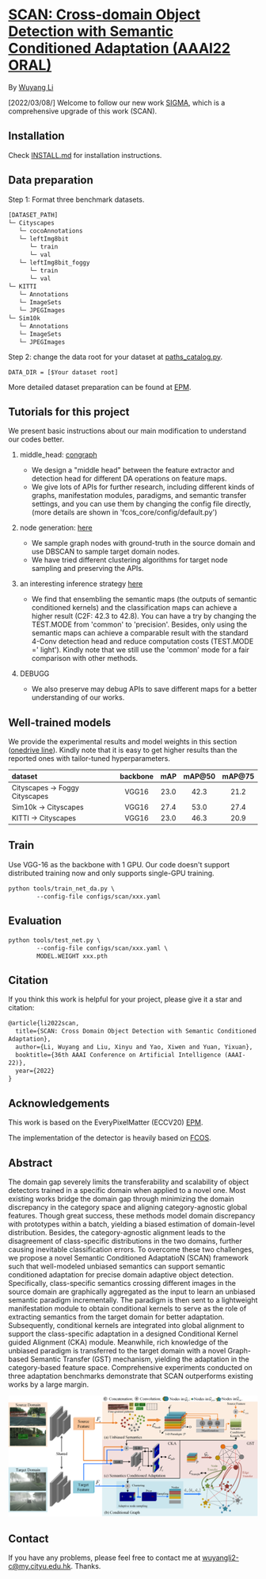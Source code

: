 # [SCAN: Cross-domain Object Detection with Semantic Conditioned Adaptation (AAAI22 ORAL)](https://www.aaai.org/AAAI22Papers/AAAI-902.LiW.pdf)

By [Wuyang Li](https://wymancv.github.io/wuyang.github.io/)


[2022/03/08/] Welcome to follow our new work [SIGMA](https://github.com/CityU-AIM-Group/SIGMA), which is a comprehensive upgrade of this work (SCAN).


## Installation

Check [INSTALL.md](https://github.com/CityU-AIM-Group/SCAN/blob/main/INSTALL.md) for installation instructions.

## Data preparation

Step 1: Format three benchmark datasets.

```
[DATASET_PATH]
└─ Cityscapes
   └─ cocoAnnotations
   └─ leftImg8bit
      └─ train
      └─ val
   └─ leftImg8bit_foggy
      └─ train
      └─ val
└─ KITTI
   └─ Annotations
   └─ ImageSets
   └─ JPEGImages
└─ Sim10k
   └─ Annotations
   └─ ImageSets
   └─ JPEGImages
```


Step 2: change the data root for your dataset at [paths_catalog.py](https://github.com/CityU-AIM-Group/SCAN/blob/main/fcos_core/config/paths_catalog.py).

```
DATA_DIR = [$Your dataset root]
```

More detailed dataset preparation can be found at [EPM](https://github.com/chengchunhsu/EveryPixelMatters).


## Tutorials for this project
We present basic instructions about our main modification to understand our codes better.
1. middle_head: [congraph](https://github.com/CityU-AIM-Group/SCAN/blob/main/fcos_core/modeling/rpn/fcos/condgraph.py)
    - We design a "middle head" between the feature extractor and detection head for different DA operations on feature maps.
    - We give lots of APIs for further research, including different kinds of graphs, manifestation modules, paradigms, and semantic transfer settings, and you can use them by changing the config file directly, (more details are shown in 'fcos_core/config/default.py')

2. node generation: [here](https://github.com/CityU-AIM-Group/SCAN/blob/main/fcos_core/modeling/rpn/fcos/loss.py)
    - We sample graph nodes with ground-truth in the source domain and use DBSCAN to sample target domain nodes.
    - We have tried different clustering algorithms for target node sampling and preserving the APIs.

3. an interesting inference strategy [here](https://github.com/CityU-AIM-Group/SCAN/blob/main/fcos_core/modeling/rpn/fcos/fcos.py)
    - We find that ensembling the semantic maps (the outputs of semantic conditioned kernels) and the classification maps can achieve a higher result (C2F: 42.3 to 42.8). You can have a try by changing the TEST.MODE from 'common' to 'precision'. Besides, only using the semantic maps can achieve a comparable result with the standard 4-Conv detection head and reduce computation costs (TEST.MODE =' light'). Kindly note that we still use the 'common' mode for a fair comparison with other methods.
 
4. DEBUGG
      - We also preserve may debug APIs to save different maps for a better understanding of our works.

## Well-trained models 
We provide the experimental results and model weights in this section ([onedrive line](https://portland-my.sharepoint.com/:f:/g/personal/wuyangli2-c_my_cityu_edu_hk/Eso9N-h_saNOt35J7taAEokB23_M6VjXn4xFW9wMP3kR0A?e=Bblcnh)). Kindly note that it is easy to get higher results than the reported ones with tailor-tuned hyperparameters.

| dataset | backbone | mAP	 | mAP@50 |  mAP@75 |	 
| :-----| :----: | :----: |:-----:| :----: | 
| Cityscapes -> Foggy Cityscapes | VGG16 | 23.0 |42.3|21.2|
| Sim10k -> Cityscapes | VGG16 | 27.4 |53.0 |27.4 |
| KITTI -> Cityscapes | VGG16 | 23.0 |46.3 |20.9 |


## Train 

Use VGG-16 as the backbone with 1 GPU. Our code doesn't support distributed training now and only supports single-GPU training.

```
python tools/train_net_da.py \
        --config-file configs/scan/xxx.yaml

```

## Evaluation

```
python tools/test_net.py \
        --config-file configs/scan/xxx.yaml \
        MODEL.WEIGHT xxx.pth

```

 
## Citation 

If you think this work is helpful for your project, please give it a star and citation:
```
@article{li2022scan,
  title={SCAN: Cross Domain Object Detection with Semantic Conditioned Adaptation},
  author={Li, Wuyang and Liu, Xinyu and Yao, Xiwen and Yuan, Yixuan},
  booktitle={36th AAAI Conference on Artificial Intelligence (AAAI-22)},
  year={2022}
}
```

## Acknowledgements

This work is based on the EveryPixelMatter (ECCV20) [EPM](https://github.com/chengchunhsu/EveryPixelMatters). 

The implementation of the detector is heavily based on [FCOS](https://github.com/tianzhi0549/FCOS/tree/f0a9731dac1346788cc30d5751177f2695caaa1f).

 
## Abstract

The domain gap severely limits the transferability and scalability of object detectors trained in a specific domain when applied to a novel one. Most existing works bridge the domain gap through minimizing the domain discrepancy in the category space and aligning category-agnostic global features. Though great success, these methods model domain discrepancy with prototypes within a batch, yielding a biased estimation of domain-level distribution. Besides, the category-agnostic alignment leads to the disagreement of class-specific distributions in the two domains, further causing inevitable classification errors. To overcome these two challenges, we propose a novel Semantic Conditioned AdaptatioN (SCAN) framework such that well-modeled unbiased semantics can support semantic conditioned adaptation for precise domain adaptive object detection. Specifically, class-specific semantics crossing different images in the source domain are graphically aggregated as the input to learn an unbiased semantic paradigm incrementally. The paradigm is then sent to a lightweight manifestation module to obtain conditional kernels to serve as the role of extracting semantics from the target domain for better adaptation. Subsequently, conditional kernels are integrated into global alignment to support the class-specific adaptation in a designed Conditional Kernel guided Alignment (CKA) module. Meanwhile, rich knowledge of the unbiased paradigm is transferred to the target domain with a novel Graph-based Semantic Transfer (GST) mechanism, yielding the adaptation in the category-based feature space. Comprehensive experiments conducted on three adaptation benchmarks demonstrate that SCAN outperforms existing works by a large margin.

![image](https://github.com/CityU-AIM-Group/SCAN/blob/main/overall.png)
## Contact 

If you have any problems, please feel free to contact me at wuyangli2-c@my.cityu.edu.hk. Thanks.

